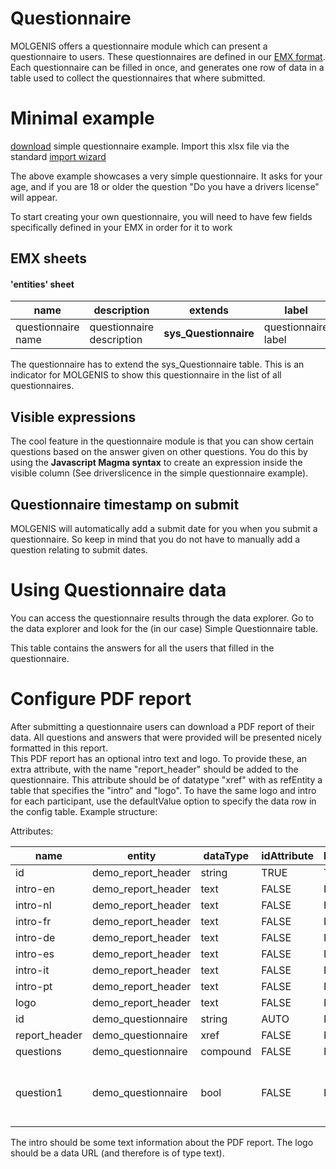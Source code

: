 # Questionnaire

MOLGENIS offers a questionnaire module which can present a questionnaire to users.
These questionnaires are defined in our [EMX format](./ref-emx.md). Each questionnaire can be filled in once, and generates one row of data in a table used to collect the questionnaires that where submitted.

# Minimal example
[download](../data/simple-questionnaire.xlsx) simple questionnaire example. Import this xlsx file via the standard [import wizard](./guide-upload.md)

The above example showcases a very simple questionnaire.
It asks for your age, and if you are 18 or older the question "Do you have a drivers license" will appear.

To start creating your own questionnaire, you will need to have few fields specifically defined in your EMX in order for it to work

## EMX sheets
#### 'entities' sheet

| name               | description               | extends               | label               |
|--------------------|---------------------------|-----------------------|---------------------|
| questionnaire name | questionnaire description | __sys_Questionnaire__ | questionnaire label |

The questionnaire has to extend the sys_Questionnaire table. This is an indicator for MOLGENIS to show this questionnaire in the list of all
questionnaires.


## Visible expressions
The cool feature in the questionnaire module is that you can show certain questions based on the answer given on other questions.
You do this by using the __Javascript Magma syntax__ to create an expression inside the visible column (See driverslicence in the simple questionnaire example).

## Questionnaire timestamp on submit
MOLGENIS will automatically add a submit date for you when you submit a questionnaire. So keep in mind that you do not have to manually
add a question relating to submit dates.

# Using Questionnaire data
You can access the questionnaire results through the data explorer.
Go to the data explorer and look for the (in our case) Simple Questionnaire table.

This table contains the answers for all the users that filled in the questionnaire.

# Configure PDF report
After submitting a questionnaire users can download a PDF report of their data. All questions and answers that were provided will be presented nicely formatted in this report.  
This PDF report has an optional intro text and logo. To provide these, an extra attribute, with the name "report_header" should be added to the questionnaire. This attribute
should be of datatype "xref" with as refEntity a table that specifies the "intro" and "logo". To have the same logo and intro for each participant, use the defaultValue option to
specify the data row in the config table. Example structure:

Attributes:

| name               | entity               | dataType               | idAttribute | labelAttribute | defaultValue | refEntity          | label                                           | partOfAttribute |
|--------------------|----------------------|------------------------|-------------|----------------|--------------|--------------------|-------------------------------------------------|-----------------|
| id                 | demo_report_header   | string                 | TRUE        | TRUE           |              |                    |                                                 |                 |
| intro-en           | demo_report_header   | text                   | FALSE       | FALSE          |              |                    |                                                 |                 |
| intro-nl           | demo_report_header   | text                   | FALSE       | FALSE          |              |                    |                                                 |                 |
| intro-fr           | demo_report_header   | text                   | FALSE       | FALSE          |              |                    |                                                 |                 |
| intro-de           | demo_report_header   | text                   | FALSE       | FALSE          |              |                    |                                                 |                 |
| intro-es           | demo_report_header   | text                   | FALSE       | FALSE          |              |                    |                                                 |                 |
| intro-it           | demo_report_header   | text                   | FALSE       | FALSE          |              |                    |                                                 |                 |
| intro-pt           | demo_report_header   | text                   | FALSE       | FALSE          |              |                    |                                                 |                 |
| logo               | demo_report_header   | text                   | FALSE       | FALSE          |              |                    |                                                 |                 |
| id                 | demo_questionnaire   | string                 | AUTO        | FALSE          |              |                    |                                                 |                 |
| report_header      | demo_questionnaire   | xref                   | FALSE       | FALSE          |              | demo_report_header |                                                 |                 |
| questions          | demo_questionnaire   | compound               | FALSE       | FALSE          |              |                    |                                                 |                 |
| question1          | demo_questionnaire   | bool                   | FALSE       | FALSE          |              |                    | Do you think this questionnaire is quite small? | questions       |

The intro should be some text information about the PDF report. The logo should be a data URL (and therefore is of type text).
